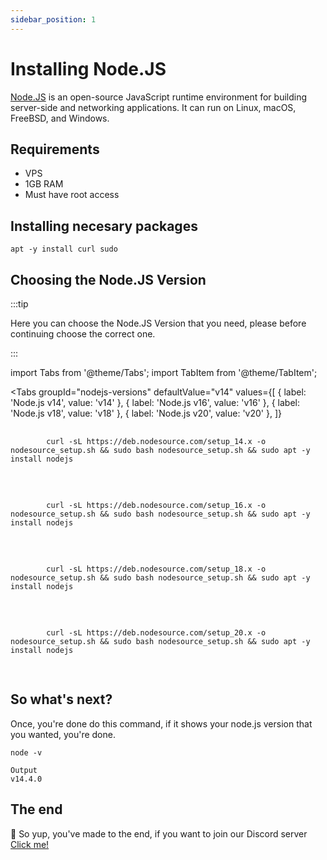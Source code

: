 ```yaml
---
sidebar_position: 1
---
```


# Installing Node.JS
[Node.JS](https://nodejs.org/) is an open-source JavaScript runtime environment for building server-side and networking applications. It can run on Linux, macOS, FreeBSD, and Windows.

## Requirements
- VPS
- 1GB RAM
- Must have root access

## Installing necesary packages
```
apt -y install curl sudo
```
## Choosing the Node.JS Version

:::tip

Here you can choose the Node.JS Version that you need, please before continuing choose the correct one.

:::

import Tabs from '@theme/Tabs';
import TabItem from '@theme/TabItem';

<Tabs
  groupId="nodejs-versions"
  defaultValue="v14"
  values={[
    { label: 'Node.js v14', value: 'v14' },
    { label: 'Node.js v16', value: 'v16' },
    { label: 'Node.js v18', value: 'v18' },
    { label: 'Node.js v20', value: 'v20' },
  ]}
>
  <TabItem value="v14" label="Node.js v14" default>
    <pre>
      <code>
        curl -sL https://deb.nodesource.com/setup_14.x -o nodesource_setup.sh && sudo bash nodesource_setup.sh && sudo apt -y install nodejs
      </code>
    </pre>
  </TabItem>
  <TabItem value="v16" label="Node.js v16">
    <pre>
      <code>
        curl -sL https://deb.nodesource.com/setup_16.x -o nodesource_setup.sh && sudo bash nodesource_setup.sh && sudo apt -y install nodejs
      </code>
    </pre>
  </TabItem>
  <TabItem value="v18" label="Node.js v18">
    <pre>
      <code>
        curl -sL https://deb.nodesource.com/setup_18.x -o nodesource_setup.sh && sudo bash nodesource_setup.sh && sudo apt -y install nodejs
      </code>
    </pre>
  </TabItem>
  <TabItem value="v20" label="Node.js v20">
    <pre>
      <code>
        curl -sL https://deb.nodesource.com/setup_20.x -o nodesource_setup.sh && sudo bash nodesource_setup.sh && sudo apt -y install nodejs
      </code>
    </pre>
  </TabItem>
</Tabs>


## So what's next?
Once, you're done do this command, if it shows your node.js version that you wanted, you're done.

```
node -v
```

```
Output
v14.4.0
```

## The end
🎉 So yup, you've made to the end, if you want to join our Discord server [Click me!](https://geo-vm.net/discord)